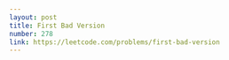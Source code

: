 ```yaml
---
layout: post
title: First Bad Version
number: 278
link: https://leetcode.com/problems/first-bad-version
---
```

